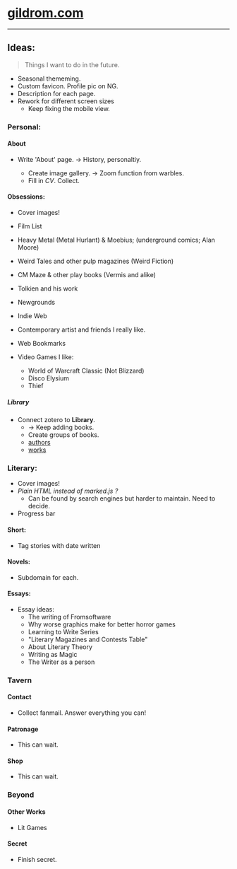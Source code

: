 # [gildrom.com](https://www.gildrom.com)

---

## Ideas:

> Things I want to do in the future.

- Seasonal thememing.
- Custom favicon. Profile pic on NG.
- Description for each page.
- Rework for different screen sizes
  - Keep fixing the mobile view.



### Personal:

#### **About**

- Write 'About' page. -> History, personaltiy.

  - Create image gallery. -> Zoom function from warbles.
  - Fill in _CV_. Collect.

#### **Obsessions:**

- Cover images!

- Film List

- Heavy Metal (Metal Hurlant) & Moebius; (underground comics; Alan Moore)
- Weird Tales and other pulp magazines (Weird Fiction)
- CM Maze & other play books (Vermis and alike)
- Tolkien and his work
- Newgrounds
- Indie Web
- Contemporary artist and friends I really like.
- Web Bookmarks

- Video Games I like:

  - World of Warcraft Classic (Not Blizzard)
  - Disco Elysium
  - Thief

##### Library

- Connect zotero to **Library**.
  - -> Keep adding books.
  - Create groups of books.
  - [authors](/personal/library/authors.json)
  - [works](/personal/library/works.json)

### Literary:

- Cover images!
- _Plain HTML instead of marked.js ?_
  - Can be found by search engines but harder to maintain. Need to decide.
- Progress bar

#### **Short:**

- Tag stories with date written

#### **Novels:**

- Subdomain for each.

#### **Essays:**

- Essay ideas:
  - The writing of Fromsoftware
  - Why worse graphics make for better horror games
  - Learning to Write Series
  - "Literary Magazines and Contests Table"
  - About Literary Theory
  - Writing as Magic
  - The Writer as a person

### Tavern

#### **Contact**

- Collect fanmail. Answer everything you can!

#### **Patronage**

- This can wait.

#### **Shop**

- This can wait.

### Beyond

#### **Other Works**

- Lit Games

#### **Secret**

- Finish secret.


